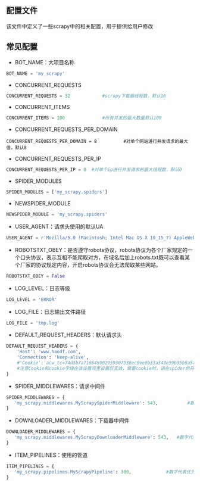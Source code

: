 ## 配置文件

该文件中定义了一些scrapy中的相关配置，用于提供给用户修改

## 常见配置

* BOT_NAME：大项目名称

```python
BOT_NAME = 'my_scrapy'
```

* CONCURRENT_REQUESTS

```python
CONCURRENT_REQUESTS = 32			#scrapy下载器线程数，默认16
```

* CONCURRENT_ITEMS

```python
CONCURRENT_ITEMS = 100				#所有并发的最大数量默认100
```

* CONCURRENT_REQUESTS_PER_DOMAIN

```
CONCURRENT_REQUESTS_PER_DOMAIN = 8			#对单个网站进行并发请求的最大值，默认8
```

* CONCURRENT_REQUESTS_PER_IP

```python
CONCURRENT_REQUESTS_PER_IP = 0	#对单个ip进行并发请求的最大线程数，默认0
```

* SPIDER_MODULES

```python
SPIDER_MODULES = ['my_scrapy.spiders']
```

* NEWSPIDER_MODULE

```python
NEWSPIDER_MODULE = 'my_scrapy.spiders'
```

* USER_AGENT：请求头使用的默认UA 

```python
USER_AGENT = r'Mozilla/5.0 (Macintosh; Intel Mac OS X 10_15_7) AppleWebKit/537.36 (KHTML, like Gecko) Chrome/90.0.4430.212 Safari/537.36'
```

* ROBOTSTXT_OBEY：是否遵守robots协议，robots协议为各个厂家规定的一个口头协议，表示互相不能爬取对方，在域名后加上robots.txt既可以查看某个厂家的协议规定内容，开启robots协议会无法爬取某些网站。

```python
ROBOTSTXT_OBEY = False
```

* LOG_LEVEL：日志等级

```python
LOG_LEVEL = 'ERROR'
```

* LOG_FILE：日志输出文件路径

```python
LOG_FILE = 'tmp.log'
```

* DEFAULT_REQUEST_HEADERS：默认请求头

```python
DEFAULT_REQUEST_HEADERS = {
    'Host': 'www.haodf.com',
    'Connection': 'keep-alive',
    #'Cookie':'acw_tc=74d3b7a716545902959307938ec0ee0b33a343e59b35b9a5ac91ba924c'
  	#注意Cookie和cookie字段在该设置项里设置后无效，需要cookie时，请在spider的开始函数中手动传入cookie。
}
```

* SPIDER_MIDDLEWARES：请求中间件

```python
SPIDER_MIDDLEWARES = {																				#可以不开启，有默认中间件
   'my_scrapy.middlewares.MyScrapySpiderMiddleware': 543,			#数字代表调用优先级，越小越优先
}
```

* DOWNLOADER_MIDDLEWARES：下载器中间件

```python
DOWNLOADER_MIDDLEWARES = {																		#可以不开启，有默认中间件
   'my_scrapy.middlewares.MyScrapyDownloaderMiddleware': 543,	#数字代表调用优先级，越小越优先
}
```



* ITEM_PIPELINES：使用的管道

```python
ITEM_PIPELINES = {																		#默认可以不开启
   'my_scrapy.pipelines.MyScrapyPipeline': 300,				#数字代表优先级，越小越优先
}
```

